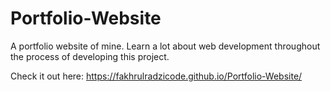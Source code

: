 # Portfolio-Website

A portfolio website of mine. Learn a lot about web development throughout the process of developing this project.

Check it out here: https://fakhrulradzicode.github.io/Portfolio-Website/
